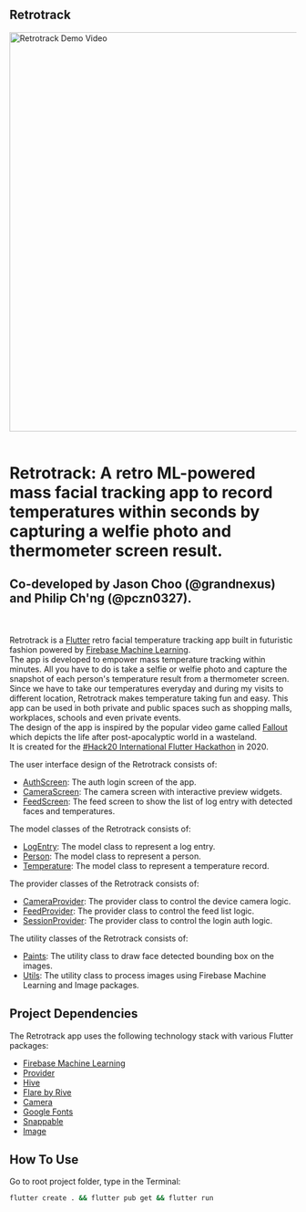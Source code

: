 ## Retrotrack
<a href="https://youtu.be/42XTS2c7Grw" target="_black"> <img src='screenshots/thumbnail.png' width='700' alt="Retrotrack Demo Video"/></a>
<br/><br/>
# Retrotrack: A retro ML-powered mass facial tracking app to record temperatures within seconds by capturing a welfie photo and thermometer screen result.
## Co-developed by Jason Choo (@grandnexus) and Philip Ch'ng (@pczn0327).
<br/><br/>
Retrotrack is a [Flutter](https://flutter.dev) retro facial temperature tracking app built in futuristic fashion powered by [Firebase Machine Learning](https://firebase.google.com/docs/ml).
<br/>
The app is developed to empower mass temperature tracking within minutes. All you have to do is take a selfie or welfie photo and capture the snapshot of each person's temperature result from a thermometer screen.
<br/>
Since we have to take our temperatures everyday and during my visits to different location, Retrotrack makes temperature taking fun and easy. This app can be used in both private and public spaces such as shopping malls, workplaces, schools and even private events.
<br/>
The design of the app is inspired by the popular video game called [Fallout](https://fallout.bethesda.net/en/) which depicts the life after post-apocalyptic world in a wasteland.
<br/>
It is created for the [#Hack20 International Flutter Hackathon](https://flutterhackathon.com) in 2020.

The user interface design of the Retrotrack consists of:
- [AuthScreen](https://github.com/grandnexus/retrotrack/blob/master/lib/ui/screens/auth_screen.dart): The auth login screen of the app.
- [CameraScreen](https://github.com/grandnexus/retrotrack/blob/master/lib/ui/screens/camera_screen.dart): The camera screen with interactive preview widgets.
- [FeedScreen](hhttps://github.com/grandnexus/retrotrack/blob/master/lib/ui/screens/feed_screen.dart): The feed screen to show the list of log entry with detected faces and temperatures.

The model classes of the Retrotrack consists of:
- [LogEntry](https://github.com/grandnexus/retrotrack/blob/master/lib/core/models/log_entry.dart): The model class to represent a log entry.
- [Person](https://github.com/grandnexus/retrotrack/blob/master/lib/core/models/person.dart): The model class to represent a person.
- [Temperature](https://github.com/grandnexus/retrotrack/blob/master/lib/core/models/temperature.dart): The model class to represent a temperature record.

The provider classes of the Retrotrack consists of:
- [CameraProvider](https://github.com/grandnexus/retrotrack/blob/master/lib/core/providers/camera_provider.dart): The provider class to control the device camera logic.
- [FeedProvider](https://github.com/grandnexus/retrotrack/blob/master/lib/core/providers/feed_provider.dart): The provider class to control the feed list logic.
- [SessionProvider](https://github.com/grandnexus/retrotrack/blob/master/lib/core/providers/session_provider.dart): The provider class to control the login auth logic.

The utility classes of the Retrotrack consists of:
- [Paints](https://github.com/grandnexus/retrotrack/blob/master/lib/core/paints.dart): The utility class to draw face detected bounding box on the images.
- [Utils](https://github.com/grandnexus/retrotrack/blob/master/lib/core/utils.dart): The utility class to process images using Firebase Machine Learning and Image packages.

## Project Dependencies
The Retrotrack app uses the following technology stack with various Flutter packages:
- [Firebase Machine Learning](https://firebase.google.com/docs/ml)
- [Provider](https://pub.dev/packages/provider)
- [Hive](https://pub.dev/packages/hive)
- [Flare by Rive](https://pub.dev/packages/flare_flutter)
- [Camera](https://pub.dev/packages/camera)
- [Google Fonts](https://pub.dev/packages/google_fonts)
- [Snappable](https://pub.dev/packages/snappable)
- [Image](https://pub.dev/packages/image)

## How To Use

Go to root project folder, type in the Terminal:

```bash
flutter create . && flutter pub get && flutter run
```
